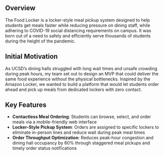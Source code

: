 ## Overview

The Food Locker is a locker-style meal pickup system designed to help students get meals faster while reducing pressure on dining staff, while adhering to COVID-19 social distancing requirements on campus. It was born out of a need to safely and efficiently serve thousands of students during the height of the pandemic.

## Initial Motivation

As UCSD’s dining halls struggled with long wait times and unsafe crowding during peak hours, my team set out to design an MVP that could deliver the same food experience without the physical bottlenecks. Inspired by the Amazon Locker, we wanted to build a platform that would let students order ahead and pick up meals from dedicated lockers with zero contact.

## Key Features

- **Contactless Meal Ordering**: Students can browse, select, and order meals via a mobile-friendly web interface
- **Locker-Style Pickup System**: Orders are assigned to specific lockers to eliminate in-person lines and reduce wait during peak meal times
- **Order Throughput Optimization**: Reduces peak-hour congestion and dining hall occupancy by 60% through staggered meal pickups and timely order status notifications
